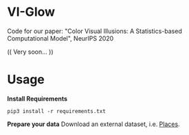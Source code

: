 # VI-Glow
Code for our paper: "Color Visual Illusions: A Statistics-based Computational Model", NeurIPS 2020

(( Very soon... ))

# Usage

**Install Requirements**
```
pip3 install -r requirements.txt
```

**Prepare your data**
Download an external dataset, i.e. [Places](http://places2.csail.mit.edu/download.html).

